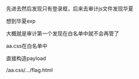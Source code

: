 先进去然后发现只有登录框，后来去审计js文件发现华夏

想到华夏exp

大概就是审计第一个发现在白名单中就不会再管了

aa.css在白名单中

直接构造payload

/aa.css/…/flag.html